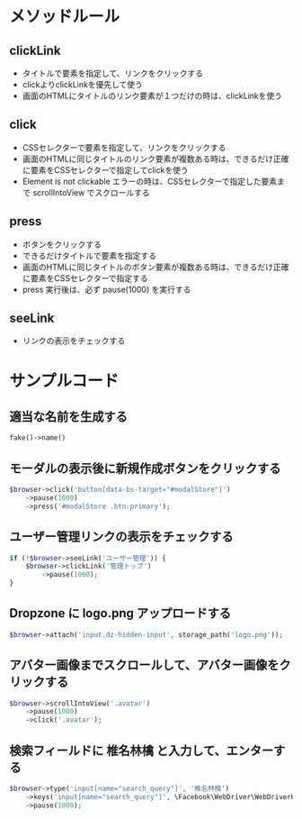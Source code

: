 # メソッドルール
## clickLink
- タイトルで要素を指定して、リンクをクリックする
- clickよりclickLinkを優先して使う
- 画面のHTMLにタイトルのリンク要素が１つだけの時は、clickLinkを使う

## click
- CSSセレクターで要素を指定して、リンクをクリックする
- 画面のHTMLに同じタイトルのリンク要素が複数ある時は、できるだけ正確に要素をCSSセレクターで指定してclickを使う
- Element is not clickable エラーの時は、CSSセレクターで指定した要素まで scrollIntoView でスクロールする

## press
- ボタンをクリックする
- できるだけタイトルで要素を指定する
- 画面のHTMLに同じタイトルのボタン要素が複数ある時は、できるだけ正確に要素をCSSセレクターで指定する
- press 実行後は、必ず pause(1000) を実行する

## seeLink
- リンクの表示をチェックする

# サンプルコード
## 適当な名前を生成する
```php
fake()->name()
```

## モーダルの表示後に新規作成ボタンをクリックする
```php
$browser->click('button[data-bs-target="#modalStore"]')
	->pause(1000)
	->press('#modalStore .btn-primary');
```

## ユーザー管理リンクの表示をチェックする
```php
if (!$browser->seeLink('ユーザー管理')) {
	$browser->clickLink('管理トップ')
		->pause(1000);
}
```

## Dropzone に logo.png アップロードする
```php
$browser->attach('input.dz-hidden-input', storage_path('logo.png'));
```

## アバター画像までスクロールして、アバター画像をクリックする
```php
$browser->scrollIntoView('.avatar')
	->pause(1000)
	->click('.avatar');
```

## 検索フィールドに 椎名林檎 と入力して、エンターする
```php
$browser->type('input[name="search_query"]', '椎名林檎')
	->keys('input[name="search_query"]', \Facebook\WebDriver\WebDriverKeys::ENTER)
	->pause(1000);
```
